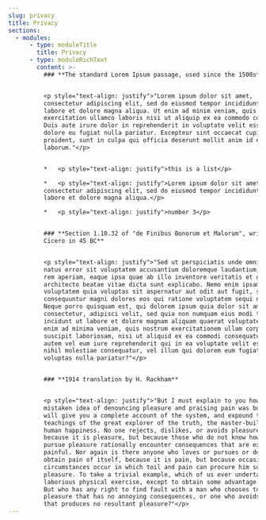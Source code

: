 ```yaml
---
slug: privacy
title: Privacy
sections:
  - modules:
      - type: moduleTitle
        title: Privacy
      - type: moduleRichText
        content: >-
          ### **The standard Lorem Ipsum passage, used since the 1500s**


          <p style="text-align: justify">"Lorem ipsum dolor sit amet,
          consectetur adipiscing elit, sed do eiusmod tempor incididunt ut
          labore et dolore magna aliqua. Ut enim ad minim veniam, quis nostrud
          exercitation ullamco laboris nisi ut aliquip ex ea commodo consequat.
          Duis aute irure dolor in reprehenderit in voluptate velit esse cillum
          dolore eu fugiat nulla pariatur. Excepteur sint occaecat cupidatat non
          proident, sunt in culpa qui officia deserunt mollit anim id est
          laborum."</p>


          *   <p style="text-align: justify">this is a list</p>

          *   <p style="text-align: justify">Lorem ipsum dolor sit amet,
          consectetur adipiscing elit, sed do eiusmod tempor incididunt ut
          labore et dolore magna aliqua.</p>

          *   <p style="text-align: justify">number 3</p>


          ### **Section 1.10.32 of "de Finibus Bonorum et Malorum", written by
          Cicero in 45 BC**


          <p style="text-align: justify">"Sed ut perspiciatis unde omnis iste
          natus error sit voluptatem accusantium doloremque laudantium, totam
          rem aperiam, eaque ipsa quae ab illo inventore veritatis et quasi
          architecto beatae vitae dicta sunt explicabo. Nemo enim ipsam
          voluptatem quia voluptas sit aspernatur aut odit aut fugit, sed quia
          consequuntur magni dolores eos qui ratione voluptatem sequi nesciunt.
          Neque porro quisquam est, qui dolorem ipsum quia dolor sit amet,
          consectetur, adipisci velit, sed quia non numquam eius modi tempora
          incidunt ut labore et dolore magnam aliquam quaerat voluptatem. Ut
          enim ad minima veniam, quis nostrum exercitationem ullam corporis
          suscipit laboriosam, nisi ut aliquid ex ea commodi consequatur? Quis
          autem vel eum iure reprehenderit qui in ea voluptate velit esse quam
          nihil molestiae consequatur, vel illum qui dolorem eum fugiat quo
          voluptas nulla pariatur?"</p>


          ### **1914 translation by H. Rackham**


          <p style="text-align: justify">"But I must explain to you how all this
          mistaken idea of denouncing pleasure and praising pain was born and I
          will give you a complete account of the system, and expound the actual
          teachings of the great explorer of the truth, the master-builder of
          human happiness. No one rejects, dislikes, or avoids pleasure itself,
          because it is pleasure, but because those who do not know how to
          pursue pleasure rationally encounter consequences that are extremely
          painful. Nor again is there anyone who loves or pursues or desires to
          obtain pain of itself, because it is pain, but because occasionally
          circumstances occur in which toil and pain can procure him some great
          pleasure. To take a trivial example, which of us ever undertakes
          laborious physical exercise, except to obtain some advantage from it?
          But who has any right to find fault with a man who chooses to enjoy a
          pleasure that has no annoying consequences, or one who avoids a pain
          that produces no resultant pleasure?"</p>
---
```

